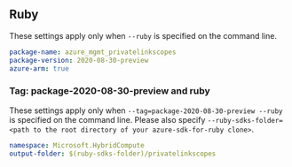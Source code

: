 ## Ruby

These settings apply only when `--ruby` is specified on the command line.

```yaml
package-name: azure_mgmt_privatelinkscopes
package-version: 2020-08-30-preview
azure-arm: true
```

### Tag: package-2020-08-30-preview and ruby

These settings apply only when `--tag=package-2020-08-30-preview --ruby` is specified on the command line.
Please also specify `--ruby-sdks-folder=<path to the root directory of your azure-sdk-for-ruby clone>`.

```yaml $(tag) == 'package-2020-08-30-preview' && $(ruby)
namespace: Microsoft.HybridCompute
output-folder: $(ruby-sdks-folder)/privatelinkscopes
```
